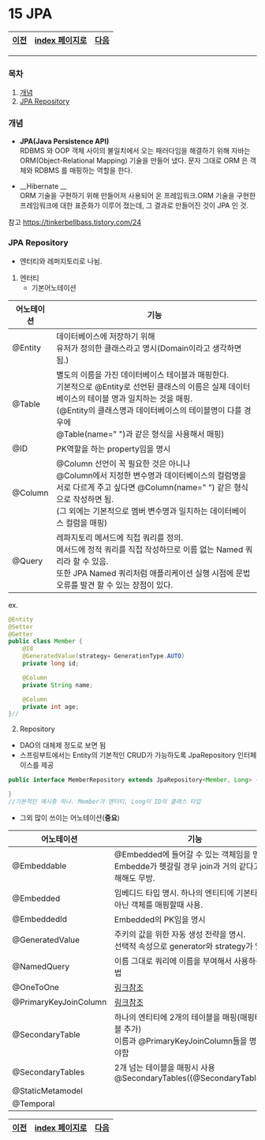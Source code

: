 # 15 JPA

[이전](./14.md)|[index 페이지로](./00index.md)|[다음](./16.md)
---|---|---

<hr>


### 목차

1. [개념](#개념)
2. [JPA Repository](#JPA-Repository)


### 개념

- __JPA(Java Persistence API)__<br>
  RDBMS 와 OOP 객체 사이의 불일치에서 오는 패러다임을 해결하기 위해
  자바는 ORM(Object-Relational Mapping) 기술을 만들어 냈다.
  문자 그대로 ORM 은 객체와 RDBMS 를 매핑하는 역할을 한다.

- __Hibernate __ <br>
  ORM 기술을 구현하기 위해 만들어져 사용되어 온 프레임워크.ORM 기술을 구현한 프레임워크에 대한 표준화가 이루어 졌는데,
  그 결과로 만들어진 것이 JPA 인 것.

참고 <https://tinkerbellbass.tistory.com/24>

### JPA Repository

- 엔터티와 레퍼지토리로 나뉨.
 1. 엔터티
     + 기본어노테이션

| 어노테이션 | 기능                                                         |
| ---------- | ------------------------------------------------------------ |
| @Entity    | 데이터베이스에 저장하기 위해<br> 유저가 정의한 클래스라고 명시(Domain이라고 생각하면 됨.) |
| @Table     | 별도의 이름을 가진 데이터베이스 테이블과 매핑한다.<br> 기본적으로 @Entity로 선언된 클래스의 이름은 실제 데이터베이스의 테이블 명과 일치하는 것을 매핑.<br>(@Entity의 클래스명과 데이터베이스의 테이블명이 다를 경우에<br> @Table(name=" ")과 같은 형식을 사용해서 매핑) |
| @ID        | PK역할을 하는 property임을 명시                              |
| @Column    | @Column 선언이 꼭 필요한 것은 아니나<br> @Column에서 지정한 변수명과 데이터베이스의 컬럼명을<br> 서로 다르게 주고 싶다면 @Column(name=" ") 같은 형식으로 작성하면 됨.<br>(그 외에는 기본적으로 멤버 변수명과 일치하는 데이터베이스 컬럼을 매핑) |
| @Query     | 레파지토리 메서드에 직접 쿼리를 정의.<br> 메서드에 정적 쿼리를 직접 작성하므로 이름 없는 Named 쿼리라 할 수 있음.<br> 또한 JPA Named 쿼리처럼 애플리케이션 실행 시점에 문법 오류를 발견 할 수 있는 장점이 있다. |

ex.

```java
@Entity
@Setter
@Getter
public class Member {
    @Id
    @GeneratedValue(strategy= GenerationType.AUTO)
    private long id;

    @Column
    private String name;

    @Column
    private int age;
}//

```





  2. Repository
   + DAO의 대체제 정도로 보면 됨
   + 스프링부트에서는 Entity의 기본적인 CRUD가 가능하도록 JpaRepository 인터페이스를 제공

```java
public interface MemberRepository extends JpaRepository<Member, Long> {

}
//기본적인 예시중 하나. Member가 엔터티, Long이 ID의 클래스 타입
```


- 그외 많이 쓰이는 어노테이션(**중요**)

| 어노테이션            | 기능                                                         |
| --------------------- | ------------------------------------------------------------ |
| @Embeddable           | @Embedded에 들어갈 수 있는 객체임을 명시.<br>Embedde가 헷갈릴 경우 join과 거의 같다고 이해해도 무방. |
| @Embedded             | 임베디드 타입 명시. 하나의 엔티티에 기본타입이 아닌 객체를 매핑할때 사용. |
| @EmbeddedId           | Embedded의 PK임을 명시                                       |
| @GeneratedValue       | 주키의 값을 위한 자동 생성 전략을 명시.<br>선택적 속성으로 generator와 strategy가 있다. |
| @NamedQuery           | 이름 그대로 쿼리에 이름을 부여해서 사용하는 방법             |
| @OneToOne             | [링크참조](http://wonwoo.ml/index.php/post/1530)             |
| @PrimaryKeyJoinColumn | [링크참조](http://wonwoo.ml/index.php/post/1530)             |
| @SecondaryTable       | 하나의 엔티티에 2개의 테이블을 매핑(매핑테이블 추가)<br>이름과 @PrimaryKeyJoinColumn들을 명시해야함 |
| @SecondaryTables      | 2개 넘는 테이블을 매핑시 사용 <br>@SecondaryTables({@SecondaryTable,...}) |
| @StaticMetamodel      |                                                              |
| @Temporal             |                                                              |



[이전](./14.md)|[index 페이지로](./00index.md)|[다음](./16.md)
---|---|---
